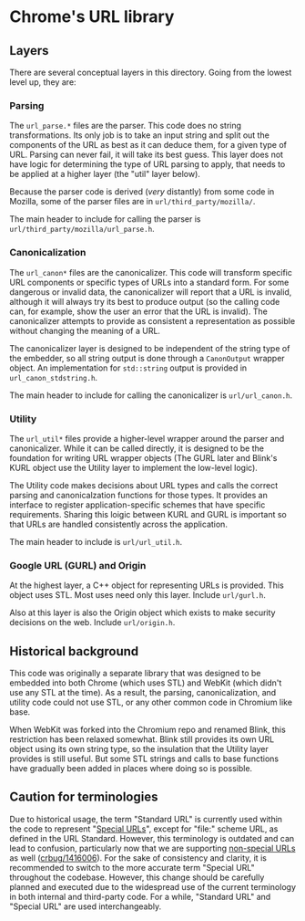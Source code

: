 # Chrome's URL library

## Layers

There are several conceptual layers in this directory. Going from the lowest
level up, they are:

### Parsing

The `url_parse.*` files are the parser. This code does no string
transformations. Its only job is to take an input string and split out the
components of the URL as best as it can deduce them, for a given type of URL.
Parsing can never fail, it will take its best guess. This layer does not
have logic for determining the type of URL parsing to apply, that needs to
be applied at a higher layer (the "util" layer below).

Because the parser code is derived (_very_ distantly) from some code in
Mozilla, some of the parser files are in `url/third_party/mozilla/`.

The main header to include for calling the parser is
`url/third_party/mozilla/url_parse.h`.

### Canonicalization

The `url_canon*` files are the canonicalizer. This code will transform specific
URL components or specific types of URLs into a standard form. For some
dangerous or invalid data, the canonicalizer will report that a URL is invalid,
although it will always try its best to produce output (so the calling code
can, for example, show the user an error that the URL is invalid). The
canonicalizer attempts to provide as consistent a representation as possible
without changing the meaning of a URL.

The canonicalizer layer is designed to be independent of the string type of
the embedder, so all string output is done through a `CanonOutput` wrapper
object. An implementation for `std::string` output is provided in
`url_canon_stdstring.h`.

The main header to include for calling the canonicalizer is
`url/url_canon.h`.

### Utility

The `url_util*` files provide a higher-level wrapper around the parser and
canonicalizer. While it can be called directly, it is designed to be the
foundation for writing URL wrapper objects (The GURL later and Blink's KURL
object use the Utility layer to implement the low-level logic).

The Utility code makes decisions about URL types and calls the correct parsing
and canonicalzation functions for those types. It provides an interface to
register application-specific schemes that have specific requirements.
Sharing this loigic between KURL and GURL is important so that URLs are
handled consistently across the application.

The main header to include is `url/url_util.h`.

### Google URL (GURL) and Origin

At the highest layer, a C++ object for representing URLs is provided. This
object uses STL. Most uses need only this layer. Include `url/gurl.h`.

Also at this layer is also the Origin object which exists to make security
decisions on the web. Include `url/origin.h`.

## Historical background

This code was originally a separate library that was designed to be embedded
into both Chrome (which uses STL) and WebKit (which didn't use any STL at the
time). As a result, the parsing, canonicalization, and utility code could
not use STL, or any other common code in Chromium like base.

When WebKit was forked into the Chromium repo and renamed Blink, this
restriction has been relaxed somewhat. Blink still provides its own URL object
using its own string type, so the insulation that the Utility layer provides is
still useful. But some STL strings and calls to base functions have gradually
been added in places where doing so is possible.

## Caution for terminologies

Due to historical usage, the term "Standard URL" is currently used within the
code to represent "[Special URLs][1]", except for "file:" scheme URL, as defined
in the URL Standard. However, this terminology is outdated and can lead to
confusion, particularly now that we are supporting [non-special URLs][2] as well
([crbug/1416006][3]). For the sake of consistency and clarity, it is recommended
to switch to the more accurate term "Special URL" throughout the codebase.
However, this change should be carefully planned and executed due to the
widespread use of the current terminology in both internal and third-party code.
For a while, "Standard URL" and "Special URL" are used interchangeably.

[1]: https://url.spec.whatwg.org/#is-special
[2]: https://url.spec.whatwg.org/#is-not-special
[3]: https://crbug.com/1416006
